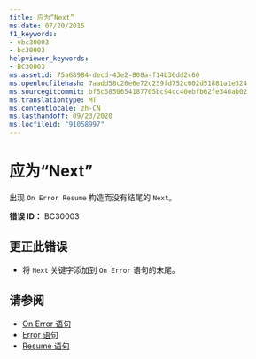 ```yaml
---
title: 应为“Next”
ms.date: 07/20/2015
f1_keywords:
- vbc30003
- bc30003
helpviewer_keywords:
- BC30003
ms.assetid: 75a68984-decd-43e2-808a-f14b36dd2c60
ms.openlocfilehash: 7aadd58c26e6e72c259fd752c602d51881a1e324
ms.sourcegitcommit: bf5c5850654187705bc94cc40ebfb62fe346ab02
ms.translationtype: MT
ms.contentlocale: zh-CN
ms.lasthandoff: 09/23/2020
ms.locfileid: "91058997"
---
```

# <a name="next-expected"></a>应为“Next”

出现 `On Error Resume` 构造而没有结尾的 `Next`。  
  
 **错误 ID：** BC30003  
  
## <a name="to-correct-this-error"></a>更正此错误  
  
- 将 `Next` 关键字添加到 `On Error` 语句的末尾。  
  
## <a name="see-also"></a>请参阅

- [On Error 语句](../language-reference/statements/on-error-statement.md)
- [Error 语句](../language-reference/statements/error-statement.md)
- [Resume 语句](../language-reference/statements/resume-statement.md)
